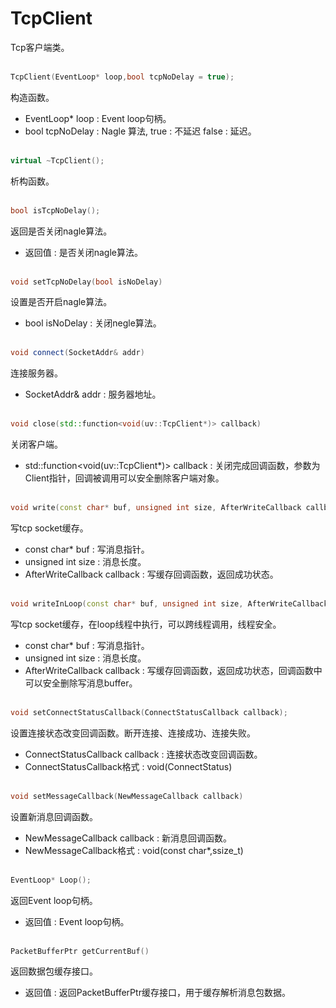 # TcpClient
Tcp客户端类。
<br></br>
```C++
TcpClient(EventLoop* loop,bool tcpNoDelay = true);
```
构造函数。
* EventLoop* loop : Event loop句柄。
* bool tcpNoDelay :  Nagle 算法, true : 不延迟 false : 延迟。
<br></br>
```C++
virtual ~TcpClient();
```
析构函数。
<br></br>
```C++
bool isTcpNoDelay();
```
返回是否关闭nagle算法。
* 返回值 : 是否关闭nagle算法。
<br></br>
```C++
void setTcpNoDelay(bool isNoDelay)
```
设置是否开启nagle算法。
* bool isNoDelay : 关闭negle算法。
<br></br>
```C++
void connect(SocketAddr& addr)
```
连接服务器。
* SocketAddr& addr : 服务器地址。
<br></br>
```C++
void close(std::function<void(uv::TcpClient*)> callback)
```
关闭客户端。
* std::function<void(uv::TcpClient*)> callback : 关闭完成回调函数，参数为Client指针，回调被调用可以安全删除客户端对象。
<br></br>
```C++
void write(const char* buf, unsigned int size, AfterWriteCallback callback = nullptr)
```
写tcp socket缓存。
* const char* buf : 写消息指针。
* unsigned int size : 消息长度。
* AfterWriteCallback callback : 写缓存回调函数，返回成功状态。
<br></br>
```C++
void writeInLoop(const char* buf, unsigned int size, AfterWriteCallback callback)
```
写tcp socket缓存，在loop线程中执行，可以跨线程调用，线程安全。
* const char* buf : 写消息指针。
* unsigned int size : 消息长度。
* AfterWriteCallback callback : 写缓存回调函数，返回成功状态，回调函数中可以安全删除写消息buffer。
<br></br>
```C++
void setConnectStatusCallback(ConnectStatusCallback callback);
```
设置连接状态改变回调函数。断开连接、连接成功、连接失败。
* ConnectStatusCallback callback : 连接状态改变回调函数。
* ConnectStatusCallback格式  : void(ConnectStatus) 
<br></br>
```C++
void setMessageCallback(NewMessageCallback callback)
```
设置新消息回调函数。
* NewMessageCallback callback : 新消息回调函数。
* NewMessageCallback格式 : void(const char*,ssize_t)
<br></br>
```C++
EventLoop* Loop();
```
返回Event loop句柄。
* 返回值 : Event loop句柄。
<br></br>
```C++
PacketBufferPtr getCurrentBuf()
```
返回数据包缓存接口。
* 返回值 : 返回PacketBufferPtr缓存接口，用于缓存解析消息包数据。
    
    

    
    